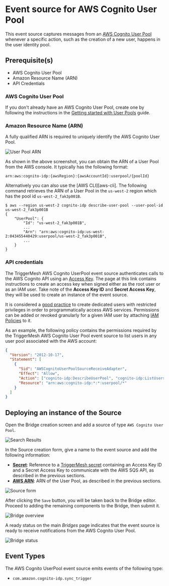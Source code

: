 # Event source for AWS Cognito User Pool

This event source captures messages from an [AWS Cognito User Pool ][cup-docs] whenever a specific action, such as the creation of a new user, happens in the user identity pool.

## Prerequisite(s)

- AWS Cognito User Pool
- Amazon Resource Name (ARN)
- API Credentials

### AWS Cognito User Pool

If you don't already have an AWS Cognito User Pool, create one by following the instructions in the [Getting started with User Pools][cup-getting-started] guide.

### Amazon Resource Name (ARN)

A fully qualified ARN is required to uniquely identify the AWS Cognito User Pool.

![User Pool ARN](../images/awscognitouserpool-source/userpool-arn.png)

As shown in the above screenshot, you can obtain the ARN of a User Pool from the AWS console. It typically has the following format:

```
arn:aws:cognito-idp:{awsRegion}:{awsAccountId}:userpool/{poolId}
```

Alternatively you can also use the [AWS CLI][aws-cli]. The following command retrieves the ARN of a User Pool in the `us-west-2` region which has the pool id `us-west-2_fak3p001B`.

```console
$ aws --region us-west-2 cognito-idp describe-user-pool --user-pool-id us-west-2_fak3p001B
{
    "UserPool": {
        "Id": "us-west-2_fak3p001B",
        ...
        "Arn": "arn:aws:cognito-idp:us-west-2:043455440429:userpool/us-west-2_fak3p001B",
        ...
    }
}
```

### API credentials

The TriggerMesh AWS Cognito UserPool event source authenticates calls to the AWS Cognito API using an [Access Key][accesskey]. The page at this link contains instructions to create an access key when signed either as the root user or as an IAM user. Take note of the **Access Key ID** and **Secret Access Key**, they will be used to create an instance of the event source.

It is considered a [good practice][iam-bestpractices] to create dedicated users with restricted privileges in order to programmatically access AWS services. Permissions can be added or revoked granularly for a given IAM user by attaching [IAM Policies][iam-policies] to it.

As an example, the following policy contains the permissions required by the TriggerMesh AWS Cognito User Pool event source to list users in any user pool associated with the AWS account:

```json
{
  "Version": "2012-10-17",
  "Statement": [
    {
      "Sid": "AWSCognitoUserPoolSourceReceiveAdapter",
      "Effect": "Allow",
      "Action": ["cognito-idp:DescribeUserPool", "cognito-idp:ListUsers"],
      "Resource": "arn:aws:cognito-idp:*:*:userpool/*"
    }
  ]
}
```

## Deploying an instance of the Source

Open the Bridge creation screen and add a source of type `AWS Cognito User Pool`.

![Search Results](../images/awscognitouserpool-source/source-cognito-userpool.png)

In the Source creation form, give a name to the event source and add the following information:

- [**Secret**][accesskey]: Reference to a [TriggerMesh secret][tm-secret] containing an Access Key ID and a Secret Access Key to communicate with the AWS SQS API, as described in the previous sections.
- [**AWS ARN**][arn]: ARN of the User Pool, as described in the previous sections.

![Source form](../images/awscognitouserpool-source/source-cognito-userpool-form.png)

After clicking the `Save` button, you will be taken back to the Bridge editor. Proceed to adding the remaining components to the Bridge, then submit it.

![Bridge overview](../images/awscognitouserpool-source/bridge-form-target.png)

A ready status on the main _Bridges_ page indicates that the event source is ready to receive notifications from the AWS Cognito User Pool.

![Bridge status](../images/awscognitouserpool-source/bridge-status.png)

## Event Types

The AWS Cognito UserPool event source emits events of the following type:

- `com.amazon.cognito-idp.sync_trigger`

[cup-docs]: https://docs.aws.amazon.com/cognito/latest/developerguide/cognito-user-identity-pools.html
[cup-getting-started]: https://docs.aws.amazon.com/cognito/latest/developerguide/getting-started-with-cognito-user-pools.html
[accesskey]: https://docs.aws.amazon.com/general/latest/gr/aws-sec-cred-types.html#access-keys-and-secret-access-keys
[iam-bestpractices]: https://docs.aws.amazon.com/general/latest/gr/aws-access-keys-best-practices.html#iam-user-access-keys
[iam-policies]: https://docs.aws.amazon.com/IAM/latest/UserGuide/access_policies.html
[arn]: https://docs.aws.amazon.com/IAM/latest/UserGuide/list_amazoncognitouserpools.html
[tm-secret]: ../guides/secrets.md
